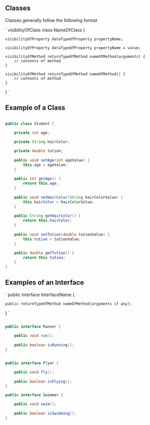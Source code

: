 
## Classes

Classes generally follow the following format

`
visibilityOfClass class NameOfClass {

    visibilityOfProperty dataTypeOfProperty propertyName;
    
    visibilityOfProperty dataTypeOfProperty propertyName = value;
    
    visibilityOfMethod returnTypeOfMethod nameOfMethod(arguments) {
        // contents of method
    }
    
    visibilityOfMethod returnTypeOfMethod nameOfMethod() {
        // contents of method
    }
}
`

## Example of a Class

```java

public class Student {

    private int age;
    
    private String hairColor;

    private double tution;
    
    public void setAge(int ageValue) {
        this.age = ageValue;
    }
    
    public int getAge() {
        return this.age;
    }
    
    public void setHairColor(String hairColorValue) {
        this.hairColor = hairColorValue;
    }
    
    public String getHairColor() {
        return this.hairColor;
    }
    
    public void setTution(double tutionValue) {
        this.tution = tutionValue;
    }
    
    public double getTution() {
        return this.tution;
    }
}

```


## Examples of an Interface

`
public interface InterfaceName {

    public returnTypeOfMethod nameOfMethod(arguments if any);
}
`


```java

public interface Runner {
    
    public void run();
    
    public boolean isRunning();
}


public interface Flyer {

    public void fly();
    
    public boolean isFlying();
}

public interface Swimmer {

    public void swim();
    
    public boolean isSwimming();
}


```

